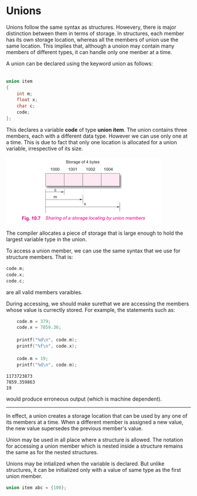 # Unions

Unions follow the same syntax as structures. Howevery, there is major distinction between them in terms of storage. In structures, each member has its own storage location, whereas all the members of union use the same location. This implies that, although a unoion may contain many members of different types, it can handle only one menber at a time. 

A union can be declared using the keyword union as follows:

```c

union item 
{
    int m;
    float x;
    char c;
    code;
};

```

This declares a variable **code** of type **union item**. The union contains three  members, each with a different data type. However we can use only one at a time. This is due to fact that only one location is allocated for a union variable, irrespective of its size.

![union 1](asset/union-1.png)

The compiler allocates a piece of storage that is large enough to hold the largest variable type in the union. 

To access a union member, we can use the same syntax that we use for structure members. That is:

```c
code.m;
code.x;
code.c;
```

are all valid members varaibles.

During accessing, we should make surethat we are accessing the members whose value is currectly stored. For example, the statements such as:

```c
    code.m = 379;
    code.x = 7859.36;

    printf("%d\n", code.m);
    printf("%f\n", code.x);

    code.m = 19;
    printf("%d\n", code.m);

```

```output
1173723873
7859.359863
19
```

would produce erroneous output (which is machine dependent).


----------

In effect, a union creates a storage location that can be used by any one of its members at a time. When a different member is assigned a new value, the new value supersedes the previous member's value.

Union may be used in all place where a structure is allowed. The notation for accessing a union member which is nested inside a structure remains the same as for the nested structures.

Unions may be intialized when the variable is declared. But unlike structures, it can be initialized only with a value of same type as the first union member.

```c
union item abc = {100};
```
